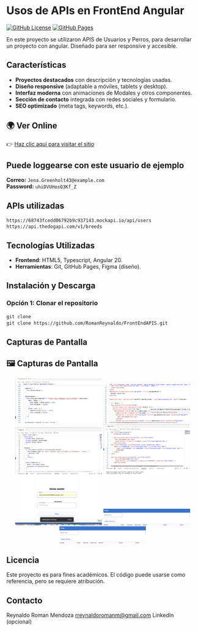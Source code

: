 # Usos de APIs en FrontEnd Angular

[![GitHub License](https://img.shields.io/github/license/tuusuario/portafolio?color=blue)](https://github.com/tuusuario/portafolio)
[![GitHub Pages](https://img.shields.io/badge/🌐%20Live%20Demo-Visitar%20Sitio-brightgreen)](https://tuusuario.github.io/portafolio/)

En este proyecto se utilizaron APIS de Usuarios y Perros, para desarrollar un proyecto con angular. Diseñado para ser responsive y accesible.  

## Características  
- **Proyectos destacados** con descripción y tecnologías usadas.  
-  **Diseño responsive** (adaptable a móviles, tablets y desktop).  
-  **Interfaz moderna** con animaciones de Modales y otros componentes.  
-  **Sección de contacto** integrada con redes sociales y formulario.  
-  **SEO optimizado** (meta tags, keywords, etc.).  

## 🌍 Ver Online  
👉 [Haz clic aquí para visitar el sitio](https://romanreynaldo.github.io/FrontEndAPIS/)  
## Puede loggearse con este usuario de ejemplo

**Correo:** `Jena.Greenholt43@example.com`  
**Password:** `uhiDVUHosQ3Kf_Z`

## APIs utilizadas
    https://68743fcedd06792b9c937143.mockapi.io/api/users
    https://api.thedogapi.com/v1/breeds

##  Tecnologías Utilizadas  
- **Frontend**: HTML5, Typescript, Angular 20.  
- **Herramientas**: Git, GitHub Pages, Figma (diseño).  

##  Instalación y Descarga  
### Opción 1: Clonar el repositorio  

``` html
git clone
git clone https://github.com/RomanReynaldo/FrontEndAPIS.git

```


## Capturas de Pantalla

## 🖼️ Capturas de Pantalla

<div align="center">
  <img src="0.png" width="45%">
  <img src="1.png" width="45%">
  <br>
  <img src="2.png" width="45%">
  <img src="3.png" width="45%">
  <img src="4.png" width="45%">
  <img src="5.png" width="45%">
  <img src="5.png" width="45%">
</div>

## Licencia
Este proyecto es para fines académicos. El código puede usarse como referencia, pero se requiere atribución.


## Contacto
Reynaldo Roman Mendoza
 rreynaldoromanm@gmail.com
LinkedIn (opcional)










